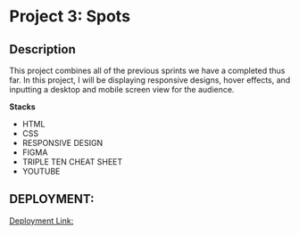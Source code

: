 # Project 3: Spots

## Description

This project combines all of the previous sprints we have a completed thus far. In this project, I will be displaying responsive designs, hover effects, and inputting a desktop and mobile screen view for the audience.

**Stacks**

- HTML
- CSS
- RESPONSIVE DESIGN
- FIGMA
- TRIPLE TEN CHEAT SHEET
- YOUTUBE

## DEPLOYMENT:

[Deployment Link:](https://jivy1991.github.io/se_project_spots/)
